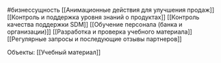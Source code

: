 #бизнессущность 
[[Анимационные действия для улучшения продаж]]
[[Контроль и поддержка уровня знаний о продуктах]]
[[Контроль качества поддержки SDM]]
[[Обучение персонала (банка и организации)]]
[[Разработка и проверка учебного материала]]
[[Регулярные запросы и последующие отзывы партнеров]]

Объекты:
[[Учебный материал]]
